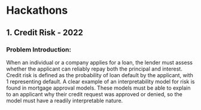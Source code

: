 # Hackathons

## 1. Credit Risk - 2022
### Problem Introduction:

When an individual or a company applies for a loan, the lender must assess whether the applicant can reliably repay both the principal and interest. Credit risk is defined as the probability of loan default by the applicant, with 1 representing default. A clear example of an interpretability model for risk is found in mortgage approval models. These models must be able to explain to an applicant why their credit request was approved or denied, so the model must have a readily interpretable nature.
